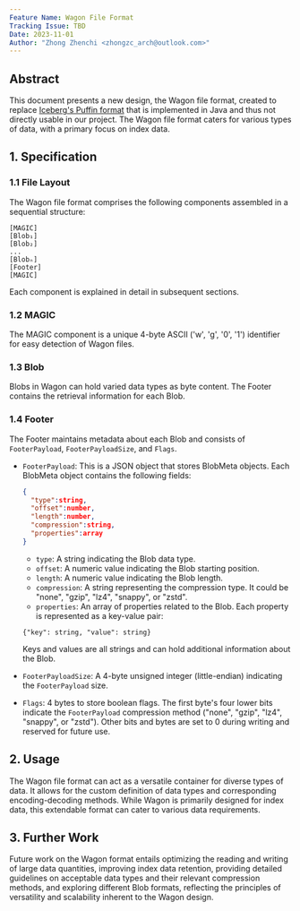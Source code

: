 ```yaml
---
Feature Name: Wagon File Format
Tracking Issue: TBD
Date: 2023-11-01
Author: "Zhong Zhenchi <zhongzc_arch@outlook.com>"
---
```


## Abstract 

This document presents a new design, the Wagon file format, created to replace [Iceberg's Puffin format](https://iceberg.apache.org/puffin-spec/) that is implemented in Java and thus not directly usable in our project. The Wagon file format caters for various types of data, with a primary focus on index data.

## 1. Specification

### 1.1 File Layout

The Wagon file format comprises the following components assembled in a sequential structure:

```
[MAGIC]
[Blob₁]
[Blob₂]
...
[Blobₙ]
[Footer]
[MAGIC]
```
Each component is explained in detail in subsequent sections.

### 1.2 MAGIC

The MAGIC component is a unique 4-byte ASCII ('w', 'g', '0', '1') identifier for easy detection of Wagon files.

### 1.3 Blob

Blobs in Wagon can hold varied data types as byte content. The Footer contains the retrieval information for each Blob.

### 1.4 Footer

The Footer maintains metadata about each Blob and consists of `FooterPayload`, `FooterPayloadSize`, and `Flags`.

- `FooterPayload`: This is a JSON object that stores BlobMeta objects. Each BlobMeta object contains the following fields:

    ```JSON
    {
      "type":string,
      "offset":number,
      "length":number,
      "compression":string,
      "properties":array
    }   
   ```
   - `type`: A string indicating the Blob data type.
   - `offset`: A numeric value indicating the Blob starting position.
   - `length`: A numeric value indicating the Blob length.
   - `compression`: A string representing the compression type. It could be "none", "gzip", "lz4", "snappy", or "zstd".
   - `properties`: An array of properties related to the Blob. Each property is represented as a key-value pair: 

    ```
    {"key": string, "value": string}
    ```
    Keys and values are all strings and can hold additional information about the Blob.

- `FooterPayloadSize`: A 4-byte unsigned integer (little-endian) indicating the `FooterPayload` size.

- `Flags`: 4 bytes to store boolean flags. The first byte's four lower bits indicate the `FooterPayload` compression method ("none", "gzip", "lz4", "snappy", or "zstd"). Other bits and bytes are set to 0 during writing and reserved for future use.

## 2. Usage

The Wagon file format can act as a versatile container for diverse types of data. It allows for the custom definition of data types and corresponding encoding-decoding methods. While Wagon is primarily designed for index data, this extendable format can cater to various data requirements.

## 3. Further Work

Future work on the Wagon format entails optimizing the reading and writing of large data quantities, improving index data retention, providing detailed guidelines on acceptable data types and their relevant compression methods, and exploring different Blob formats, reflecting the principles of versatility and scalability inherent to the Wagon design.
